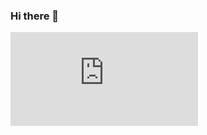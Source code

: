 ### Hi there 👋
[![Header](https://github.com/Nyu10/Nyu10/blob/a916ec6ba50689f72a1fe98d8642123bca11ffda/Github%20Cover.pdf "Header")](https://some-url.dev/)

<!--
**Nyu10/Nyu10** is a ✨ _special_ ✨ repository because its `README.md` (this file) appears on your GitHub profile.

Here are some ideas to get you started:

- 🔭 I’m currently working on ...
- 🌱 I’m currently learning ...
- 👯 I’m looking to collaborate on ...
- 🤔 I’m looking for help with ...
- 💬 Ask me about ...
- 📫 How to reach me: ...
- 😄 Pronouns: ...
- ⚡ Fun fact: ...
-->
